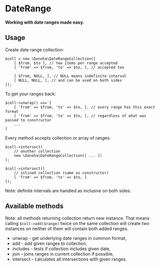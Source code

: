 # DateRange

__Working with date ranges made easy.__

## Usage

Create date range collection:

```
$coll = new \Danoha\DateRangeCollection([
    [ $from, $to ], // two items per range accepted
    [ 'from' => $from, 'to' => $to, ], // accepted too
    
    [ $from, NULL, ], // NULL means indefinite interval
    [ NULL, NULL, ], // and can be used on both sides
]);
```

To get your ranges back:

```
$coll->unwrap() === [
    [ 'from' => $from, 'to' => $to, ], // every range has this exact format
    [ 'from' => $from, 'to' => $to, ], // regardless of what was passed to constructor
    ...
]
```

Every method accepts collection or array of ranges:

```
$coll->intersect(
    // another collection
    new \Danoha\DateRangeCollection([ ... ])
);

$coll->intersect([
    // inlined collection (same as constructor)
    [ 'from' => $from, 'to' => $to, ]
]);
```

Note: definite intervals are handled as inclusive on both sides.

## Available methods

Note: all methods returning collection return new instance.
That means calling `$coll->add($range)` twice on the same
collection will create two instances on neither of them will
contain both added ranges.

- unwrap - get underlying date ranges in common format,
- add - add given ranges to collection,
- includes - tests if collection includes given date,
- join - joins ranges in current collection if possible,
- intersect - calculates all intersections with given ranges.